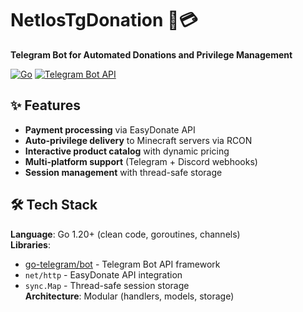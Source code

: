# NetlosTgDonation 🤖💳  
**Telegram Bot for Automated Donations and Privilege Management**  

[![Go](https://img.shields.io/badge/Go-1.20+-00ADD8?logo=go)](https://golang.org/)
[![Telegram Bot API](https://img.shields.io/badge/Telegram%20Bot%20API-6.7+-26A5E4?logo=telegram)](https://core.telegram.org/bots/api)

## ✨ Features
- **Payment processing** via EasyDonate API
- **Auto-privilege delivery** to Minecraft servers via RCON
- **Interactive product catalog** with dynamic pricing
- **Multi-platform support** (Telegram + Discord webhooks)
- **Session management** with thread-safe storage

## 🛠 Tech Stack
**Language**: Go 1.20+ (clean code, goroutines, channels)  
**Libraries**:  
- [go-telegram/bot](https://github.com/go-telegram/bot) - Telegram Bot API framework  
- `net/http` - EasyDonate API integration  
- `sync.Map` - Thread-safe session storage  
**Architecture**: Modular (handlers, models, storage)

